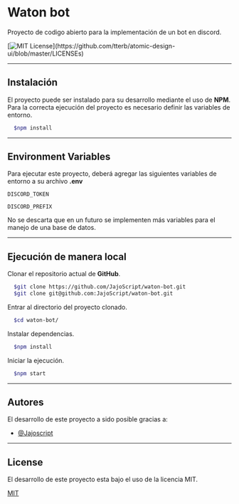 
# Waton bot

Proyecto de codigo abierto para la implementación de un bot en discord.

[![MIT License](https://img.shields.io/apm/l/atomic-design-ui.svg?)](https://github.com/tterb/atomic-design-ui/blob/master/LICENSEs)

---
## Instalación 

El proyecto puede ser instalado para su desarrollo mediante el uso de **NPM**. Para la correcta ejecución del proyecto es necesario definir las variables de entorno.

```bash 
  $npm install
```

---
## Environment Variables

Para ejecutar este proyecto, deberá agregar las siguientes variables de entorno a su archivo **.env**

`DISCORD_TOKEN`

`DISCORD_PREFIX`

No se descarta que en un futuro se implementen más variables para el manejo de una base de datos.

---
## Ejecución de manera local

Clonar el repositorio actual de **GitHub**.

```bash
  $git clone https://github.com/JajoScript/waton-bot.git
  $git clone git@github.com:JajoScript/waton-bot.git
```

Entrar al directorio del proyecto clonado.

```bash
  $cd waton-bot/
```

Instalar dependencias.

```bash
  $npm install
```

Iniciar la ejecución.

```bash
  $npm start
```

---
## Autores

El desarrollo de este proyecto a sido posible gracias a:

- [@Jajoscript](https://github.com/JajoScript)

---
## License

El desarrollo de este proyecto esta bajo el uso de la licencia MIT.

[MIT](https://choosealicense.com/licenses/mit/) 
